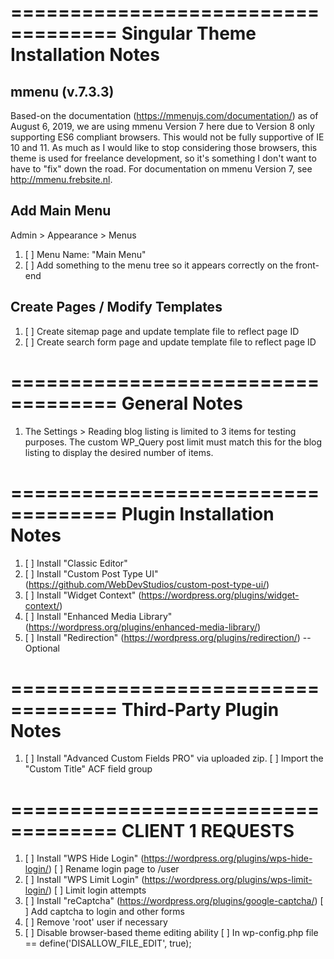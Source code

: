 ===================================
Singular Theme Installation Notes
===================================

mmenu (v.7.3.3)
-----------------------------------
Based-on the documentation (https://mmenujs.com/documentation/) as of August 6, 2019, we are using mmenu Version 7 here due to Version 8 only supporting ES6 compliant browsers. This would not be fully supportive of IE 10 and 11. As much as I would like to stop considering those browsers, this theme is used for freelance development, so it's something I don't want to have to "fix" down the road. For documentation on mmenu Version 7, see http://mmenu.frebsite.nl.

Add Main Menu
-----------------------------------
Admin > Appearance > Menus
1) [ ] Menu Name: "Main Menu"
2) [ ] Add something to the menu tree so it appears correctly on the front-end

Create Pages / Modify Templates
-----------------------------------
1) [ ] Create sitemap page and update template file to reflect page ID
2) [ ] Create search form page and update template file to reflect page ID


===================================
General Notes
===================================
1) The Settings > Reading blog listing is limited to 3 items for testing purposes. The custom WP_Query post limit must match this for the blog listing to display the desired number of items.


===================================
Plugin Installation Notes
===================================
1) [ ] Install "Classic Editor"
2) [ ] Install "Custom Post Type UI" (https://github.com/WebDevStudios/custom-post-type-ui/)
3) [ ] Install "Widget Context" (https://wordpress.org/plugins/widget-context/)
4) [ ] Install "Enhanced Media Library" (https://wordpress.org/plugins/enhanced-media-library/)
5) [ ] Install "Redirection" (https://wordpress.org/plugins/redirection/) -- Optional


===================================
Third-Party Plugin Notes
===================================
1) [ ] Install "Advanced Custom Fields PRO" via uploaded zip.
       [ ] Import the "Custom Title" ACF field group


===================================
CLIENT 1 REQUESTS
===================================
1) [ ] Install "WPS Hide Login" (https://wordpress.org/plugins/wps-hide-login/)
       [ ] Rename login page to /user
2) [ ] Install "WPS Limit Login" (https://wordpress.org/plugins/wps-limit-login/)
       [ ] Limit login attempts
3) [ ] Install "reCaptcha" (https://wordpress.org/plugins/google-captcha/)
       [ ] Add captcha to login and other forms
4) [ ] Remove 'root' user if necessary
5) [ ] Disable browser-based theme editing ability
       [ ] In wp-config.php file == define('DISALLOW_FILE_EDIT', true);
